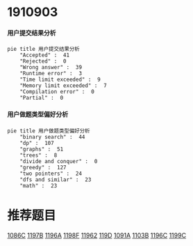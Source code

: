# 1910903

<!-- tabs:start -->



#### **用户提交结果分析**

```mermaid
pie title 用户提交结果分析
    "Accepted" :  41
    "Rejected" :  0
    "Wrong answer" :  39
    "Runtime error" :  3
    "Time limit exceeded" :  9
    "Memory limit exceeded" :  7
    "Compilation error" :  0
    "Partial" :  0
```

#### **用户做题类型偏好分析**

```mermaid
pie title 用户做题类型偏好分析
    "binary search" :  44
    "dp" :  107
    "graphs" :  51
    "trees" :  8
    "divide and conquer" :  0
    "greedy" :  127
    "two pointers" :  24
    "dfs and similar" :  23
    "math" :  23
```



<!-- tabs:end -->
# 推荐题目
[1086C](https://codeforces.com/contest/1086/problem/C)
[1197B](https://codeforces.com/contest/1197/problem/B)
[1196A](https://codeforces.com/contest/1196/problem/A)
[1198F](https://codeforces.com/contest/1198/problem/F)
[11962](https://codeforces.com/contest/1196/problem/2)
[119D](https://codeforces.com/contest/119/problem/D)
[1091A](https://codeforces.com/contest/1091/problem/A)
[1103B](https://codeforces.com/contest/1103/problem/B)
[1196C](https://codeforces.com/contest/1196/problem/C)
[1199C](https://codeforces.com/contest/1199/problem/C)
